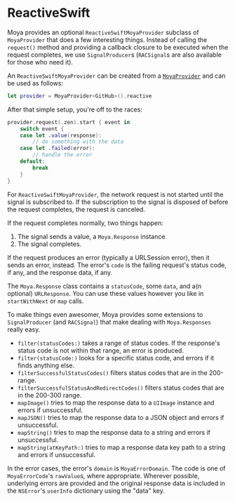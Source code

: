 # ReactiveSwift

Moya provides an optional `ReactiveSwiftMoyaProvider` subclass of
`MoyaProvider` that does a few interesting things. Instead of
calling the `request()` method and providing a callback closure
to be executed when the request completes, we use `SignalProducer`s
(`RACSignal`s are also available for those who need it).

An `ReactiveSwiftMoyaProvider` can be created from a
[`MoyaProvider`](Providers.md) and can be used as follows:

```swift
let provider = MoyaProvider<GitHub>().reactive
```

After that simple setup, you're off to the races:

```swift
provider.request(.zen).start { event in
    switch event {
    case let .value(response):
        // do something with the data
    case let .failed(error):
        // handle the error
    default:
        break
    }
}
```

For `ReactiveSwiftMoyaProvider`, the network request is not started
until the signal is subscribed to. If the subscription to the signal
is disposed of before the request completes, the request is canceled.

If the request completes normally, two things happen:

1. The signal sends a value, a `Moya.Response` instance.
2. The signal completes.

If the request produces an error (typically a URLSession error),
then it sends an error, instead. The error's `code` is the failing
request's status code, if any, and the response data, if any.

The `Moya.Response` class contains a `statusCode`, some `data`,
and a(n optional) `URLResponse`. You can use these values however
you like in `startWithNext` or `map` calls.

To make things even awesomer, Moya provides some extensions to
`SignalProducer` (and `RACSignal`) that make dealing with `Moya.Responses`
really easy.

- `filter(statusCodes:)` takes a range of status codes. If the
  response's status code is not within that range, an error is
  produced.
- `filter(statusCode:)` looks for a specific status code, and errors
  if it finds anything else.
- `filterSuccessfulStatusCodes()` filters status codes that
  are in the 200-range.
- `filterSuccessfulStatusAndRedirectCodes()` filters status codes
  that are in the 200-300 range.
- `mapImage()` tries to map the response data to a `UIImage` instance
  and errors if unsuccessful.
- `mapJSON()` tries to map the response data to a JSON object and
  errors if unsuccessful.
- `mapString()` tries to map the response data to a string and
  errors if unsuccessful.
- `mapString(atKeyPath:)` tries to map a response data key path to a string and
  errors if unsuccessful.

In the error cases, the error's `domain` is `MoyaErrorDomain`. The code
is one of `MoyaErrorCode`'s `rawValue`s, where appropriate. Wherever
possible, underlying errors are provided and the original response
data is included in the `NSError`'s `userInfo` dictionary using the
"data" key.
